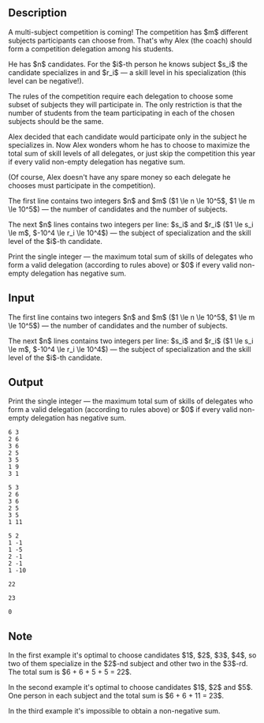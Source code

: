 ## Description

<div><p>A multi-subject competition is coming! The competition has $m$ different subjects participants can choose from. That's why Alex (the coach) should form a competition delegation among his students. </p><p>He has $n$ candidates. For the $i$-th person he knows subject $s_i$ the candidate specializes in and $r_i$ — a skill level in his specialization (this level can be negative!). </p><p>The rules of the competition require each delegation to choose some subset of subjects they will participate in. The only restriction is that the <span class="tex-font-style-bf">number of students from the team</span> participating in each of the <span class="tex-font-style-bf">chosen</span> subjects should be the <span class="tex-font-style-bf">same</span>.</p><p>Alex decided that each candidate would participate only in the subject he specializes in. Now Alex wonders whom he has to choose to maximize the total sum of skill levels of all delegates, or just skip the competition this year if every valid non-empty delegation has negative sum.</p><p>(Of course, Alex doesn't have any spare money so each delegate he chooses must participate in the competition).</p></div><div class="input-specification"><p>The first line contains two integers $n$ and $m$ ($1 \le n \le 10^5$, $1 \le m \le 10^5$) — the number of candidates and the number of subjects.</p><p>The next $n$ lines contains two integers per line: $s_i$ and $r_i$ ($1 \le s_i \le m$, $-10^4 \le r_i \le 10^4$) — the subject of specialization and the skill level of the $i$-th candidate.</p></div><div class="output-specification"><p>Print the single integer — the maximum total sum of skills of delegates who form a valid delegation (according to rules above) or $0$ if every valid non-empty delegation has negative sum.</p></div>

## Input

<p>The first line contains two integers $n$ and $m$ ($1 \le n \le 10^5$, $1 \le m \le 10^5$) — the number of candidates and the number of subjects.</p><p>The next $n$ lines contains two integers per line: $s_i$ and $r_i$ ($1 \le s_i \le m$, $-10^4 \le r_i \le 10^4$) — the subject of specialization and the skill level of the $i$-th candidate.</p>

## Output

<p>Print the single integer — the maximum total sum of skills of delegates who form a valid delegation (according to rules above) or $0$ if every valid non-empty delegation has negative sum.</p>





```input1
6 3
2 6
3 6
2 5
3 5
1 9
3 1
```




```input2
5 3
2 6
3 6
2 5
3 5
1 11
```




```input3
5 2
1 -1
1 -5
2 -1
2 -1
1 -10
```




```output1
22
```




```output2
23
```




```output3
0
```



## Note

<p>In the first example it's optimal to choose candidates $1$, $2$, $3$, $4$, so two of them specialize in the $2$-nd subject and other two in the $3$-rd. The total sum is $6 + 6 + 5 + 5 = 22$.</p><p>In the second example it's optimal to choose candidates $1$, $2$ and $5$. One person in each subject and the total sum is $6 + 6 + 11 = 23$.</p><p>In the third example it's impossible to obtain a non-negative sum.</p>
